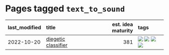 # Pages tagged `text_to_sound`

|last_modified|title|est. idea maturity|tags
|:---|:---|---:|:---|
|2022-10-20|[diegetic classifier](../diegetic-classifier.md)|381|[![](https://img.shields.io/badge/tag-audio-35d420)](../tags/audio.md) [![](https://img.shields.io/badge/tag-classification-32d44f)](../tags/classification.md) [![](https://img.shields.io/badge/tag-experimental-96f021)](../tags/experimental.md) [![](https://img.shields.io/badge/tag-text_to_sound-fe4dc)](../tags/text_to_sound.md)|